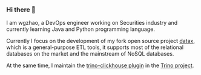 ### Hi there 👋

I am wgzhao, a DevOps engineer working on Securities industry and currently learning Java and Python programming language.

Currently I focus on the development of my fork open source project [datax](https://github.com/Datax), which is a general-purpose ETL tools, it supports most of the relational databases on the market and the mainstream of NoSQL databases.

At the same time, I maintain the [trino-clickhouse plugin](https://github.com/trinodb/trino/tree/master/plugin/trino-clickhouse) in the [Trino project](https://github.com/trinodb/trino).
